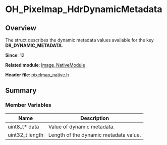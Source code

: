 # OH_Pixelmap_HdrDynamicMetadata

## Overview

The struct describes the dynamic metadata values available for the key **DR_DYNAMIC_METADATA**.

**Since**: 12

**Related module**: [Image_NativeModule](capi-image-nativemodule.md)

**Header file**: [pixelmap_native.h](capi-pixelmap-native-h.md)

## Summary

### Member Variables

| Name| Description|
| -- | -- |
| uint8_t* data | Value of dynamic metadata.|
| uint32_t length | Length of the dynamic metadata value.|
